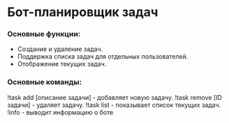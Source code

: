 #  Бот-планировщик задач

### Основные функции:
- Создание и удаление задач.
- Поддержка списка задач для отдельных пользователей.
- Отображение текущих задач.

### Основные команды:
!task add [описание задачи] - добавляет новую задачу.
!task remove [ID задачи] - удаляет задачу.
!task list - показывает список текущих задач.
!info - выводит информацию о боте